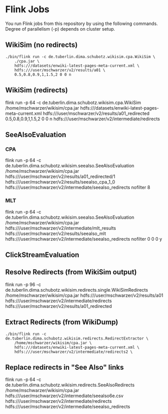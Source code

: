 Flink Jobs
================================

You run Flink jobs from this repository by using the following commands. Degree of parallelism (-p) depends on cluster setup.

## WikiSim (no redirects)

```
./bin/flink run -c de.tuberlin.dima.schubotz.wikisim.cpa.WikiSim \
    ./cpa.jar \
    hdfs:///datasets/enwiki-latest-pages-meta-current.xml \
    hdfs:///user/mschwarzer/v2/results/a01 \
    0.5,0.8,0.9,1,1.5,2 0 0 n
```

## WikiSim (redirects)

flink run -p 64 -c de.tuberlin.dima.schubotz.wikisim.cpa.WikiSim /home/mschwarzer/wikisim/cpa.jar hdfs:///datasets/enwiki-latest-pages-meta-current.xml hdfs:///user/mschwarzer/v2/results/a01_redirected 0.5,0.8,0.9,1,1.5,2 0 0 n hdfs:///user/mschwarzer/v2/intermediate/redirects


## SeeAlsoEvaluation

### CPA
flink run -p 64 -c de.tuberlin.dima.schubotz.wikisim.seealso.SeeAlsoEvaluation /home/mschwarzer/wikisim/cpa.jar hdfs:///user/mschwarzer/v2/results/a01_redirected/1 hdfs:///user/mschwarzer/v2/results/seealso_cpa_1_0 hdfs:///user/mschwarzer/v2/intermediate/seealso_redirects nofilter 8

### MLT
flink run -p 64 -c de.tuberlin.dima.schubotz.wikisim.seealso.SeeAlsoEvaluation /home/mschwarzer/wikisim/cpa.jar hdfs:///user/mschwarzer/v2/intermediate/mlt_results hdfs:///user/mschwarzer/v2/results/seealso_mlt hdfs:///user/mschwarzer/v2/intermediate/seealso_redirects nofilter 0 0 0 y


## ClickStreamEvaluation



## Resolve Redirects (from WikiSim output)

flink run -p 96 -c de.tuberlin.dima.schubotz.wikisim.redirects.single.WikiSimRedirects /home/mschwarzer/wikisim/cpa.jar hdfs:///user/mschwarzer/v2/results/a01 hdfs:///user/mschwarzer/v2/intermediate/redirects hdfs:///user/mschwarzer/v2/results/a01_redirected

## Extract Redirects (from WikiDump)

```
./bin/flink run -c de.tuberlin.dima.schubotz.wikisim.redirects.RedirectExtractor \
    /home/mschwarzer/wikisim/cpa.jar \
    hdfs:///datasets/enwiki-latest-pages-meta-current.xml \
    hdfs:///user/mschwarzer/v2/intermediate/redirects2 \
```

## Replace redirects in "See Also" links

flink run -p 64 -c de.tuberlin.dima.schubotz.wikisim.redirects.SeeAlsoRedirects /home/mschwarzer/wikisim/cpa.jar hdfs:///user/mschwarzer/v2/intermediate/seealso6e.csv hdfs:///user/mschwarzer/v2/intermediate/redirects hdfs:///user/mschwarzer/v2/intermediate/seealso_redirects